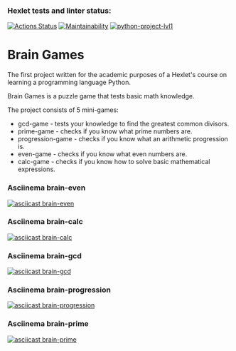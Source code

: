 ### Hexlet tests and linter status:
[![Actions Status](https://github.com/Rahab666/python-project-lvl1/workflows/hexlet-check/badge.svg)](https://github.com/Rahab666/python-project-lvl1/actions)
[![Maintainability](https://api.codeclimate.com/v1/badges/73b6298f3302a1d1d5e7/maintainability)](https://codeclimate.com/github/Rahab666/python-project-lvl1/maintainability)
[![python-project-lvl1](https://github.com/Rahab666/python-project-lvl1/actions/workflows/python-project-lvl1.yml/badge.svg)](https://github.com/Rahab666/python-project-lvl1/actions)

# Brain Games

The first project written for the academic purposes of a Hexlet's course on learning a programming language Python.

Brain Games is a puzzle game that tests basic math knowledge.

The project consists of 5 mini-games:

- gcd-game - tests your knowledge to find the greatest common divisors.
- prime-game - checks if you know what prime numbers are.
- progression-game - checks if you know what an arithmetic progression is.
- even-game - checks if you know what even numbers are.
- calc-game - checks if you know how to solve basic mathematical expressions.

### Asciinema brain-even
[![asciicast brain-even](https://asciinema.org/a/447094.svg)](https://asciinema.org/a/447094)

### Asciinema brain-calc
[![asciicast brain-calc](https://asciinema.org/a/447469.svg)](https://asciinema.org/a/447469)

### Asciinema brain-gcd
[![asciicast brain-gcd](https://asciinema.org/a/447535.svg)](https://asciinema.org/a/447535)

### Asciinema brain-progression
[![asciicast brain-progression](https://asciinema.org/a/447836.svg)](https://asciinema.org/a/447836)

### Asciinema brain-prime
[![asciicast brain-prime](https://asciinema.org/a/448090.svg)](https://asciinema.org/a/448090)